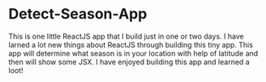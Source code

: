 # Detect-Season-App

This is one little ReactJS app that I build just in one or
two days. I have larned a lot new things about ReactJS
through building this tiny app. This app will determine
what season is in your location with help of latitude
and then will show some JSX. I have enjoyed building 
this app and learned a loot!
